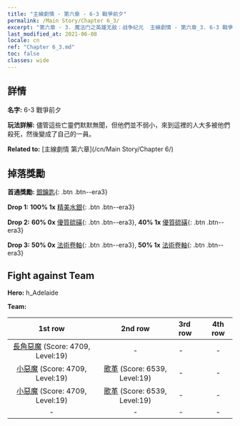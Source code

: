 ```yaml
---
title: "主線劇情 - 第六章 - 6-3 戰爭前夕"
permalink: /Main Story/Chapter 6_3/
excerpt: "第六章 - 3. 魔法门之英雄无敌：战争纪元  主線劇情 - 第六章_3. 6-3 戰爭前夕"
last_modified_at: 2021-06-08
locale: cn
ref: "Chapter 6_3.md"
toc: false
classes: wide
---
```


## 詳情

 **名字:** 6-3 戰爭前夕

 **玩法詳解:** 儘管這些亡靈們默默無聞，但他們並不弱小，來到這裡的人大多被他們殺死，然後變成了自己的一員。

 **Related to:** [主線劇情 第六章](/cn/Main Story/Chapter 6/)

## 掉落獎勵

 **首通獎勵:** [銀鑰匙](/cn/Items/con_693/){: .btn .btn--era3}

 **Drop 1:** **100% 1x** [精美水銀](/cn/Items/mat_21/){: .btn .btn--era3}

 **Drop 2:** **60% 0x** [優質硫磺](/cn/Items/mat_15/){: .btn .btn--era3}, **40% 1x** [優質硫磺](/cn/Items/mat_15/){: .btn .btn--era3}

 **Drop 3:** **50% 0x** [法術卷軸](/cn/Items/con_694/){: .btn .btn--era3}, **50% 1x** [法術卷軸](/cn/Items/con_694/){: .btn .btn--era3}


## Fight against Team
 **Hero:** h_Adelaide

 **Team:**


  | 1st row | 2nd row | 3rd row | 4th row |
  |:----:|:----:|:----|:----:|
  | [長角惡魔](/cn/units/Demon/) (Score: 4709, Level:19)  | - | - | - |
  | [小惡魔](/cn/units/Imp/) (Score: 4709, Level:19)  | [歌革](/cn/units/Gog/) (Score: 6539, Level:19)  | - | - |
  | [小惡魔](/cn/units/Imp/) (Score: 4709, Level:19)  | [歌革](/cn/units/Gog/) (Score: 6539, Level:19)  | - | - |
  | - | - | - | - |



